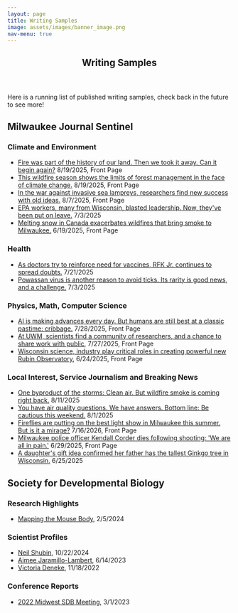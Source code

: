 ```yaml
---
layout: page
title: Writing Samples
image: assets/images/banner_image.png
nav-menu: true
---
```


<!-- Main -->
<div id="main" class="alt">

<!-- One -->
<section id="one">
	 <div class="inner">
		<header class="major">
			<h1>Writing Samples</h1>
		</header>
    <p>Here is a running list of published writing samples, check back in the future to see more!</p>

<div class="row">
	<div class="12u 12u$(small)">
		<h2>Milwaukee Journal Sentinel</h2>

<div class="row">
	<div class="12u 12u$(small)">
		<h3>Climate and Environment</h3>
<ul>
	<li> <a href="https://www.jsonline.com/story/news/2025/08/19/indigenous-fire-stewardship-shaped-great-lakes-forests/85661059007/" target = "_blank" rel="noopener noreferrer"> Fire was part of the history of our land. Then we took it away. Can it begin again?</a> 8/19/2025, Front Page</li>
	<li> <a href="https://www.jsonline.com/story/news/2025/08/19/climate-change-stretches-the-limits-of-forest-management/85628513007/" target = "_blank" rel="noopener noreferrer"> This wildfire season shows the limits of forest management in the face of climate change.</a> 8/19/2025, Front Page</li> 
	<li> <a href="https://www.jsonline.com/story/news/2025/08/07/sea-lamprey-control-research-finds-promising-supplemental-methods/85516475007/" target = "_blank" rel="noopener noreferrer"> In the war against invasive sea lampreys, researchers find new success with old ideas.</a> 8/7/2025, Front Page</li>
	<li> <a href="https://www.jsonline.com/story/news/2025/07/03/has-epa-lost-its-way-some-workers-say-yes-now-theyre-on-leave/84464239007/" target = "_blank" rel="noopener noreferrer"> EPA workers, many from Wisconsin, blasted leadership. Now, they've been put on leave.</a> 7/3/2025</li>
	<li> <a href="https://www.jsonline.com/story/news/local/2025/06/19/climate-change-exacerbates-wildfires-and-affects-milwaukee-air-quality/84229002007/" target="_blank" rel="noopener noreferrer"> Melting snow in Canada exacerbates wildfires that bring smoke to Milwaukee.</a> 6/19/2025, Front Page</li> 
</ul>
<div class="row">
	<div class="12u 12u$(small)">
		<h3>Health</h3>
<ul>
	<li> <a href="https://www.jsonline.com/story/news/2025/07/21/as-school-year-nears-many-wisconsin-counties-have-low-vaccine-rates/85259502007/" target="_blank" rel="noopener noreferrer"> As doctors try to reinforce need for vaccines, RFK Jr. continues to spread doubts.</a> 7/21/2025</li>
	<li> <a href="https://www.jsonline.com/story/news/2025/07/03/luckily-tick-borne-powassan-is-rare-but-that-makes-it-hard-to-study/84430766007/" target="_blank" rel="noopener noreferrer"> Powassan virus is another reason to avoid ticks. Its rarity is good news, and a challenge.</a> 7/3/2025</li>
</ul>
<div class="row">
	<div class="12u 12u$(small)">
		<h3>Physics, Math, Computer Science</h3>
<ul>
	<li> <a href="https://www.jsonline.com/story/news/2025/07/28/ai-has-mastered-chess-and-go-but-were-still-better-at-cribbage/85339171007/" target="_blank" rel="noopener noreferrer"> AI is making advances every day. But humans are still best at a classic pastime: cribbage.</a> 7/28/2025, Front Page</li>
	<li> <a href="https://www.jsonline.com/story/news/2025/07/23/renowned-physicist-finds-collegiality-public-outreach-uw-milwaukee/84525556007/" target="_blank" rel="noopener noreferrer"> At UWM, scientists find a community of researchers, and a chance to share work with public</a>, 7/27/2025, Front Page</li>
	<li> <a href="https://www.jsonline.com/story/news/2025/06/24/wisconsin-science-industry-help-create-new-international-observatory/84323929007/" target="_blank" rel="noopener noreferrer"> Wisconsin science, industry play critical roles in creating powerful new Rubin Observatory</a>, 6/24/2025, Front Page</li> 
</ul>

<div class="row">
	<div class="12u 12u$(small)">
		<h3>Local Interest, Service Journalism and Breaking News</h3>
<ul>
	<li> <a href="https://www.jsonline.com/story/news/2025/08/11/did-storms-clear-the-air-yes-and-no-either-way-smokes-coming-back/85608915007/" target="_blank" rel="noopener noreferrer"> One byproduct of the storms: Clean air. But wildfire smoke is coming right back.</a> 8/11/2025</li>
	<li> <a href="https://www.jsonline.com/story/news/2025/08/01/can-i-run-with-this-air-quality-walk-the-dog-mow-we-have-answers/85476372007/" target="_blank" rel="noopener noreferrer"> You have air quality questions. We have answers. Bottom line: Be cautious this weekend.</a> 8/1/2025</li> 
	<li> <a href="https://www.jsonline.com/story/news/2025/07/16/fireflies-light-up-the-sky-and-shine-a-light-on-conservation/85206450007/" target="_blank" rel="noopener noreferrer"> Fireflies are putting on the best light show in Milwaukee this summer. But is it a mirage?</a> 7/16/2026, Front Page</li> 
	<li> <a href="https://www.jsonline.com/story/news/crime/2025/06/29/milwaukee-police-officers-dies-following-shooting/84389153007/"  target="_blank" rel="noopener noreferrer"> Milwaukee police officer Kendall Corder dies following shooting: 'We are all in pain.'</a> 6/29/2025, Front Page</li>
	<li> <a href="https://www.jsonline.com/story/news/2025/06/25/tallest-gingko-tree-in-wisconsin-is-in-milwaukee-mans-front-yard/84263681007/" target="_blank" rel="noopener noreferrer"> A daughter's gift idea confirmed her father has the tallest Ginkgo tree in Wisconsin.</a> 6/25/2025</li>
</ul>

<div class="row">
	<div class="12u 12u$(small)">
		<h2>Society for Developmental Biology</h2>

<div class="row">
	<div class="12u 12u$(small)">
		<h3>Research Highlights</h3>
<ul>
	<li> <a href="https://www.sdbonline.org/resource?ResourceID=4324" target="_blank" rel="noopener noreferrer"> Mapping the Mouse Body</a>, 2/5/2024</li>

</ul>	

<div class="row">
	<div class="12u 12u$(small)">
			<h3>Scientist Profiles</h3>
<ul>
		<li> <a href="https://www.sdbonline.org/resource?ResourceID=4377" target="_blank" rel="noopener noreferrer"> Neil Shubin</a>, 10/22/2024</li>
  		<li> <a href="https://www.sdbonline.org/resource?ResourceID=4206" target="_blank" rel="noopener noreferrer"> Aimee Jaramillo-Lambert</a>, 6/14/2023</li>
    		<li> <a href="https://www.sdbonline.org/resource?ResourceID=4107" target="_blank" rel="noopener noreferrer"> Victoria Deneke</a>, 11/18/2022</li>

</ul>

<div class="row">
	<div class="12u 12u$(small)">
			<h3>Conference Reports</h3>
<ul>
		<li> <a href="https://www.sdbonline.org/resource?ResourceID=4167" target="_blank" rel="noopener noreferrer"> 2022 Midwest SDB Meeting</a>, 3/1/2023</li>

</ul>	

